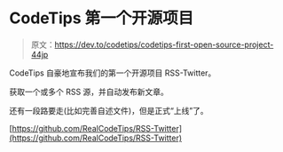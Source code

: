 # CodeTips 第一个开源项目

> 原文：<https://dev.to/codetips/codetips-first-open-source-project-44jp>

CodeTips 自豪地宣布我们的第一个开源项目 RSS-Twitter。

获取一个或多个 RSS 源，并自动发布新文章。

还有一段路要走(比如完善自述文件)，但是正式“上线”了。

[https://github.com/RealCodeTips/RSS-Twitter](https://github.com/RealCodeTips/RSS-Twitter)